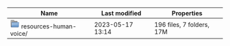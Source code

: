| Name | Last modified | Properties |  
| ---- | ------------- | ---------- |  
| <a href="../../../../../../resources-human-voice" style='text-decoration: none; border-spacing: 0; border-width: 0;'><img class='file-icon' style='height: 22px;' src='../../../MechatronicBeing/images/tango-icon-library/32x32/places/folder.png'/>&nbsp;resources-human-voice/</a> | 2023-05-17 13:14 | 196 files, 7 folders, 17M |  
